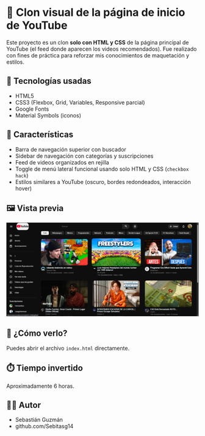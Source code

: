 # 🎥 Clon visual de la página de inicio de YouTube

Este proyecto es un clon **solo con HTML y CSS** de la página principal de YouTube (el feed donde aparecen los videos recomendados). Fue realizado con fines de práctica para reforzar mis conocimientos de maquetación y estilos.

## 🧠 Tecnologías usadas

- HTML5
- CSS3 (Flexbox, Grid, Variables, Responsive parcial)
- Google Fonts
- Material Symbols (iconos)

## 📐 Características

- Barra de navegación superior con buscador
- Sidebar de navegación con categorías y suscripciones
- Feed de videos organizados en rejilla
- Toggle de menú lateral funcional usando solo HTML y CSS (`checkbox hack`)
- Estilos similares a YouTube (oscuro, bordes redondeados, interacción hover)

## 🖼️ Vista previa

![Captura del proyecto](img/landing-yt.png)

## 🚀 ¿Cómo verlo?

Puedes abrir el archivo `index.html` directamente.

## ⏱️ Tiempo invertido

Aproximadamente 6 horas.

## 👨‍💻 Autor

- Sebastián Guzmán
- github.com/Sebitasg14
